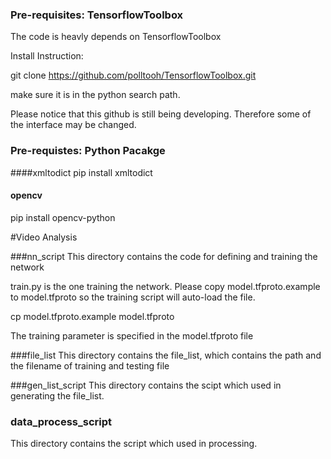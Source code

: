 ### Pre-requisites: TensorflowToolbox
The code is heavly depends on TensorflowToolbox

Install Instruction:

git clone https://github.com/polltooh/TensorflowToolbox.git

make sure it is in the python search path. 

Please notice that this github is still being developing. Therefore
some of the interface may be changed.

### Pre-requistes: Python Pacakge 
####xmltodict
pip install xmltodict

#### opencv
pip install opencv-python

#Video Analysis

###nn\_script
This directory contains the code for defining and training the network

train.py is the one training the network. Please copy model.tfproto.example to model.tfproto so the training script will auto-load the file. 

cp model.tfproto.example model.tfproto

The training parameter is
specified in the model.tfproto file

###file\_list
This directory contains the file\_list, which contains the path and the
filename of training and testing file 

###gen\_list\_script
This directory contains the scipt which used in generating the file\_list.

### data\_process\_script
This directory contains the script which used in processing.




